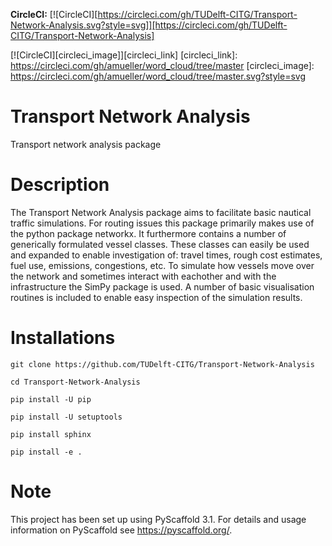**CircleCI:** [![CircleCI][https://circleci.com/gh/TUDelft-CITG/Transport-Network-Analysis.svg?style=svg]][https://circleci.com/gh/TUDelft-CITG/Transport-Network-Analysis]


[![CircleCI][circleci_image]][circleci_link]
[circleci_link]: https://circleci.com/gh/amueller/word_cloud/tree/master
[circleci_image]: https://circleci.com/gh/amueller/word_cloud/tree/master.svg?style=svg

Transport Network Analysis
==========================

Transport network analysis package 

Description
===========

The Transport Network Analysis package aims to facilitate basic nautical traffic simulations. For routing issues this package primarily makes use of the python package networkx. It furthermore contains a number of generically formulated vessel classes. These classes can easily be used and expanded to enable investigation of: travel times, rough cost estimates, fuel use, emissions, congestions, etc. To simulate how vessels move over the network and sometimes interact with eachother and with the infrastructure the SimPy package is used. A number of basic visualisation routines is included to enable easy inspection of the simulation results.

Installations
=============

    git clone https://github.com/TUDelft-CITG/Transport-Network-Analysis

    cd Transport-Network-Analysis

    pip install -U pip

    pip install -U setuptools

    pip install sphinx

    pip install -e .


Note
====

This project has been set up using PyScaffold 3.1. For details and usage
information on PyScaffold see https://pyscaffold.org/.

